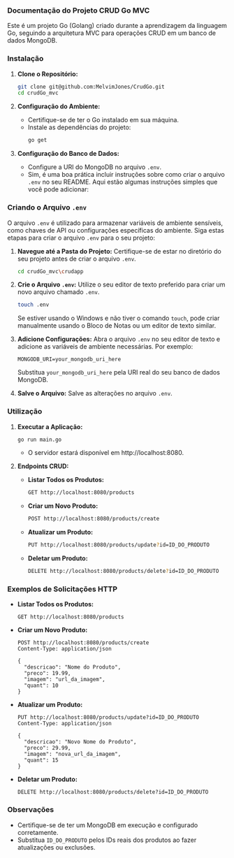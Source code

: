 
### Documentação do Projeto CRUD Go MVC

Este é um projeto Go (Golang) criado durante a aprendizagem da linguagem Go, seguindo a arquitetura MVC para operações CRUD em um banco de dados MongoDB.

### Instalação

1. **Clone o Repositório:**
   ```bash
   git clone git@github.com:MelvimJones/CrudGo.git
   cd crudGo_mvc
   ```

2. **Configuração do Ambiente:**
   - Certifique-se de ter o Go instalado em sua máquina.
   - Instale as dependências do projeto:
     ```bash
     go get
     ```

3. **Configuração do Banco de Dados:**
   - Configure a URI do MongoDB no arquivo `.env`.
   - Sim, é uma boa prática incluir instruções sobre como criar o arquivo `.env` no seu README. Aqui estão algumas instruções simples que você pode adicionar:

### Criando o Arquivo `.env`

O arquivo `.env` é utilizado para armazenar variáveis de ambiente sensíveis, como chaves de API ou configurações específicas do ambiente. Siga estas etapas para criar o arquivo `.env` para o seu projeto:

1. **Navegue até a Pasta do Projeto:**
   Certifique-se de estar no diretório do seu projeto antes de criar o arquivo `.env`.

   ```bash
   cd crudGo_mvc\crudapp
   ```

2. **Crie o Arquivo `.env`:**
   Utilize o seu editor de texto preferido para criar um novo arquivo chamado `.env`.

   ```bash
   touch .env
   ```

   Se estiver usando o Windows e não tiver o comando `touch`, pode criar manualmente usando o Bloco de Notas ou um editor de texto similar.

3. **Adicione Configurações:**
   Abra o arquivo `.env` no seu editor de texto e adicione as variáveis de ambiente necessárias. Por exemplo:

   ```env
   MONGODB_URI=your_mongodb_uri_here
   ```

   Substitua `your_mongodb_uri_here` pela URI real do seu banco de dados MongoDB.

4. **Salve o Arquivo:**
   Salve as alterações no arquivo `.env`.


### Utilização

1. **Executar a Aplicação:**
   ```bash
   go run main.go
   ```
   - O servidor estará disponível em http://localhost:8080.

2. **Endpoints CRUD:**

   - **Listar Todos os Produtos:**
     ```bash
     GET http://localhost:8080/products
     ```

   - **Criar um Novo Produto:**
     ```bash
     POST http://localhost:8080/products/create
     ```

   - **Atualizar um Produto:**
     ```bash
     PUT http://localhost:8080/products/update?id=ID_DO_PRODUTO
     ```

   - **Deletar um Produto:**
     ```bash
     DELETE http://localhost:8080/products/delete?id=ID_DO_PRODUTO
     ```

### Exemplos de Solicitações HTTP

- **Listar Todos os Produtos:**
  ```http
  GET http://localhost:8080/products
  ```

- **Criar um Novo Produto:**
  ```http
  POST http://localhost:8080/products/create
  Content-Type: application/json

  {
    "descricao": "Nome do Produto",
    "preco": 19.99,
    "imagem": "url_da_imagem",
    "quant": 10
  }
  ```

- **Atualizar um Produto:**
  ```http
  PUT http://localhost:8080/products/update?id=ID_DO_PRODUTO
  Content-Type: application/json

  {
    "descricao": "Novo Nome do Produto",
    "preco": 29.99,
    "imagem": "nova_url_da_imagem",
    "quant": 15
  }
  ```

- **Deletar um Produto:**
  ```http
  DELETE http://localhost:8080/products/delete?id=ID_DO_PRODUTO
  ```

### Observações

- Certifique-se de ter um MongoDB em execução e configurado corretamente.
- Substitua `ID_DO_PRODUTO` pelos IDs reais dos produtos ao fazer atualizações ou exclusões.

